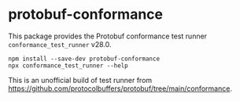 protobuf-conformance
====================

This package provides the Protobuf conformance test runner `conformance_test_runner` <!-- inject: release.tag_name -->v28.0<!-- end -->.

```shell script
npm install --save-dev protobuf-conformance
npx conformance_test_runner --help 
```

This is an unofficial build of test runner from https://github.com/protocolbuffers/protobuf/tree/main/conformance.
